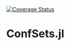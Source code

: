 [![Coverage Status](https://coveralls.io/repos/github/bergio13/ConfSets.jl/badge.svg?branch=)](https://coveralls.io/github/bergio13/ConfSets.jl?branch=)

# ConfSets.jl

